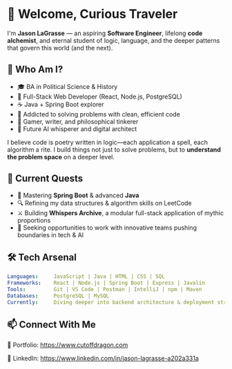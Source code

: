 # 👋 Welcome, Curious Traveler

I'm **Jason LaGrasse** — an aspiring **Software Engineer**, lifelong **code alchemist**, and eternal student of logic, language, and the deeper patterns that govern this world (and the next).

## 🧠 Who Am I?

- 🎓 BA in Political Science & History
- 🧪 Full-Stack Web Developer (React, Node.js, PostgreSQL)
- ☕️ Java + Spring Boot explorer
- 🧩 Addicted to solving problems with clean, efficient code
- 🐉 Gamer, writer, and philosophical tinkerer
- 🤖 Future AI whisperer and digital architect

I believe code is poetry written in logic—each application a spell, each algorithm a rite. I build things not just to solve problems, but to **understand the problem space** on a deeper level.

## 🚧 Current Quests

- 🌱 Mastering **Spring Boot** & advanced **Java**
- 🔍 Refining my data structures & algorithm skills on LeetCode
- ⚔️ Building **Whispers Archive**, a modular full-stack application of mythic proportions
- 💼 Seeking opportunities to work with innovative teams pushing boundaries in tech & AI

## 🛠️ Tech Arsenal

```yaml
Languages:     JavaScript | Java | HTML | CSS | SQL
Frameworks:    React | Node.js | Spring Boot | Express | Javalin
Tools:         Git | VS Code | Postman | IntelliJ | npm | Maven
Databases:     PostgreSQL | MySQL
Currently:     Diving deeper into backend architecture & deployment strategies
```

## 📫 Connect With Me

🧭 Portfolio: https://www.cutoffdragon.com

💼 LinkedIn: https://www.linkedin.com/in/jason-lagrasse-a202a331a
